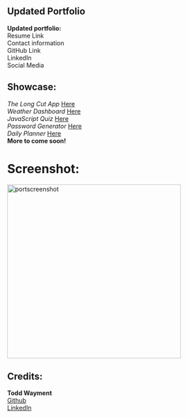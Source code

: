 ## Updated Portfolio 

**Updated portfolio:**  
Resume Link    
Contact information     
GitHub Link   
LinkedIn   
Social Media  

## Showcase:  
*The Long Cut App* [Here](https://tbonexas.github.io/longcut)  
*Weather Dashboard* [Here](https://tbonexas.github.io/weatherdash)   
*JavaScript Quiz* [Here](https://tbonexas.github.io/quiz)  
*Password Generator* [Here](https://tbonexas.github.io/passwordgen)  
*Daily Planner* [Here](https://tbonexas.github.io/dailyplanner)  
**More to come soon!**

# Screenshot:  
<img src="https://user-images.githubusercontent.com/67118229/96358139-be707500-10b8-11eb-919d-1ef2d9b2ea39.png" alt="portscreenshot" width="400" height="400">

## Credits: 
**Todd Wayment**  
[Github](https://github.com/tbonexas)  
[LinkedIn](https://www.linkedin.com/in/todd-murdoch)  

